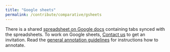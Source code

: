 ```yaml
---
title: "Google sheets"
permalink: /contribute/comparative/gsheets
---
```



There is a shared [spreadsheet on Google docs](https://docs.google.com/spreadsheets/d/152RxIXQCZjkylyLuho0co69ySU_cgZ1z9xwtDmeYDjQ/edit#gid=137007560) containing tabs synced with the spreadsheets.
To work on Google sheets, [Contact us](mailto:caribanresources@gmail.com) to get an invitation.
Read the [general annotation guidelines](/contribute/comparative) for instructions how to annotate.